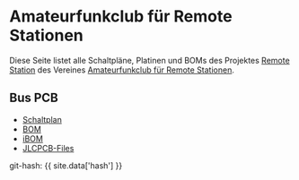 ---
---

# Amateurfunkclub für Remote Stationen

Diese Seite listet alle Schaltpläne, Platinen und BOMs des Projektes [Remote Station](https://github.com/OE5XRX/RemoteStation) des Vereines [Amateurfunkclub für Remote Stationen](https://oe5xrx.org).

## Bus PCB

- [Schaltplan](pcb/bus/Fabrication/PDFs/bus-schematic.pdf)
- [BOM](pcb/bus/Fabrication/html_bom/bus-bom.html)
- [iBOM](pcb/bus/Fabrication/ibom/bus-ibom.html)
- [JLCPCB-Files](pcb/bus/JLCPCB/bus-_JLCPCB_compress.zip)

git-hash: {{ site.data['hash'] }}
